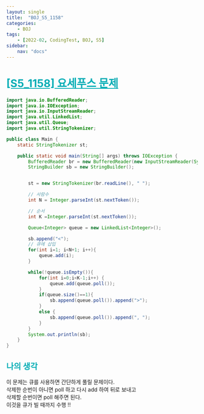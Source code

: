 ```yaml
---
layout: single
title:  "BOJ_S5_1158"
categories: 
    - BOJ
tags: 
    - [2022-02, CodingTest, BOJ, S5]
sidebar:
    nav: "docs"
---
```


# <b><a style="color:#00adb5" href="https://www.acmicpc.net/problem/1158" target=_blank>[S5_1158] 요세푸스 문제</a></b>

```java
import java.io.BufferedReader;
import java.io.IOException;
import java.io.InputStreamReader;
import java.util.LinkedList;
import java.util.Queue;
import java.util.StringTokenizer;

public class Main {
    static StringTokenizer st;

    public static void main(String[] args) throws IOException {
        BufferedReader br = new BufferedReader(new InputStreamReader(System.in));
        StringBuilder sb = new StringBuilder();


        st = new StringTokenizer(br.readLine(), " ");

        // 사람수
        int N = Integer.parseInt(st.nextToken());

        // 순서
        int K =Integer.parseInt(st.nextToken());

        Queue<Integer> queue = new LinkedList<Integer>();

        sb.append("<");
        // 큐에 삽입
        for(int i=1; i<N+1; i++){
            queue.add(i);
        }

        while(!queue.isEmpty()){
            for(int i=0;i<K-1;i++) {
                queue.add(queue.poll());
            }
            if(queue.size()==1){
                sb.append(queue.poll()).append(">");
            }
            else {
                sb.append(queue.poll()).append(", ");
            }
        }
        System.out.println(sb);
    }
}
```


## <b><a style="color:#00adb5">나의 생각</a></b>
이 문제는 큐를 사용하면 간단하게 풀릴 문제이다.<br>
삭제한 순번이 아니면 poll 하고 다시 add 하여 뒤로 보내고<br>
삭제할 순번이면 poll 해주면 된다.<br>
이것을 큐가 빌 때까지 수행 !!